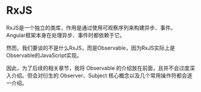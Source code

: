 # RxJS

RxJS是一个独立的类库，作用是通过使用可观察序列来构建异步、事件。Angular框架本身在处理异步、事件时都依赖于它。

然而，我们要谈的不是什么RxJS，而是Observable，因为RxJS实际上是Observable的JavaScript实现。

因此，为了后续的相关章节，我将 Observable 的介绍放在前面，且并不会过度深入介绍。但会对衍生的 Observer、Subject 核心概念以及几个常用操作符都会逐一介绍。
